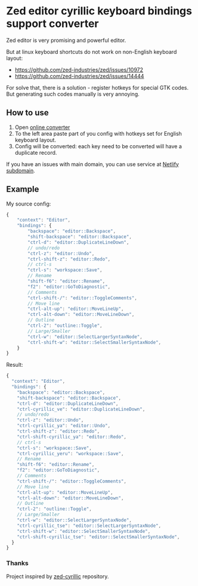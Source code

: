 # Zed editor cyrillic keyboard bindings support converter

Zed editor is very promising and powerful editor.

But at linux keyboard shortcuts do not work on non-English keyboard layout:
- https://github.com/zed-industries/zed/issues/10972
- https://github.com/zed-industries/zed/issues/14444

For solve that, there is a solution - register hotkeys for special GTK codes.
But generating such codes manually is very annoying.

## How to use

1. Open [online converter](https://zed-cyrillic.krampetz.ru/)
2. To the left area paste part of you config with hotkeys set for English keyboard layout.
3. Config will be converted: each key need to be converted will have a duplicate record.

If you have an issues with main domain, you can use service at [Netlify subdomain](https://resplendent-meerkat-c49f68.netlify.app/).

## Example

My source config:

```javascript
{
	"context": "Editor",
	"bindings": {
		"backspace": "editor::Backspace",
		"shift-backspace": "editor::Backspace",
		"ctrl-d": "editor::DuplicateLineDown",
		// undo/redo
		"ctrl-z": "editor::Undo",
		"ctrl-shift-z": "editor::Redo",
		// ctrl-s
		"ctrl-s": "workspace::Save",
		// Rename
		"shift-f6": "editor::Rename",
		"f2": "editor::GoToDiagnostic",
		// Comments
		"ctrl-shift-/": "editor::ToggleComments",
		// Move line
		"ctrl-alt-up": "editor::MoveLineUp",
		"ctrl-alt-down": "editor::MoveLineDown",
		// Outline
		"ctrl-2": "outline::Toggle",
		// Large/Smaller
		"ctrl-w": "editor::SelectLargerSyntaxNode",
		"ctrl-shift-w": "editor::SelectSmallerSyntaxNode",
	}
}
```

Result:
```javascript
{
  "context": "Editor",
  "bindings": {
    "backspace": "editor::Backspace",
    "shift-backspace": "editor::Backspace",
    "ctrl-d": "editor::DuplicateLineDown",
    "ctrl-cyrillic_ve": "editor::DuplicateLineDown",
    // undo/redo
    "ctrl-z": "editor::Undo",
    "ctrl-cyrillic_ya": "editor::Undo",
    "ctrl-shift-z": "editor::Redo",
    "ctrl-shift-cyrillic_ya": "editor::Redo",
    // ctrl-s
    "ctrl-s": "workspace::Save",
    "ctrl-cyrillic_yeru": "workspace::Save",
    // Rename
    "shift-f6": "editor::Rename",
    "f2": "editor::GoToDiagnostic",
    // Comments
    "ctrl-shift-/": "editor::ToggleComments",
    // Move line
    "ctrl-alt-up": "editor::MoveLineUp",
    "ctrl-alt-down": "editor::MoveLineDown",
    // Outline
    "ctrl-2": "outline::Toggle",
    // Large/Smaller
    "ctrl-w": "editor::SelectLargerSyntaxNode",
    "ctrl-cyrillic_tse": "editor::SelectLargerSyntaxNode",
    "ctrl-shift-w": "editor::SelectSmallerSyntaxNode",
    "ctrl-shift-cyrillic_tse": "editor::SelectSmallerSyntaxNode",
  }
}
```


### Thanks

Project inspired by [zed-cyrillic](https://github.com/Randommist/zed-cyrillic/tree/main]) repository.
